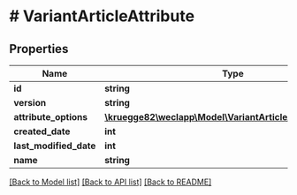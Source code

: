 # # VariantArticleAttribute

## Properties

Name | Type | Description | Notes
------------ | ------------- | ------------- | -------------
**id** | **string** |  | [optional]
**version** | **string** |  | [optional]
**attribute_options** | [**\kruegge82\weclapp\Model\VariantArticleAttributeOption[]**](VariantArticleAttributeOption.md) |  | [optional]
**created_date** | **int** |  | [optional]
**last_modified_date** | **int** |  | [optional]
**name** | **string** |  |

[[Back to Model list]](../../README.md#models) [[Back to API list]](../../README.md#endpoints) [[Back to README]](../../README.md)
